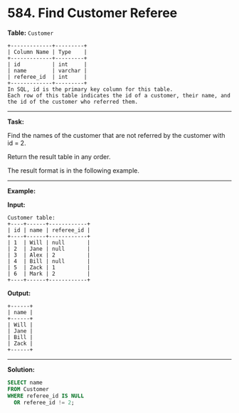 # 584. Find Customer Referee

**Table:** ```Customer```

```
+-------------+---------+
| Column Name | Type    |
+-------------+---------+
| id          | int     |
| name        | varchar |
| referee_id  | int     |
+-------------+---------+
In SQL, id is the primary key column for this table.
Each row of this table indicates the id of a customer, their name, and the id of the customer who referred them.
```
***
**Task:**

Find the names of the customer that are not referred by the customer with id = 2.

Return the result table in any order.

The result format is in the following example.

***
**Example:**

**Input:**
```
Customer table:
+----+------+------------+
| id | name | referee_id |
+----+------+------------+
| 1  | Will | null       |
| 2  | Jane | null       |
| 3  | Alex | 2          |
| 4  | Bill | null       |
| 5  | Zack | 1          |
| 6  | Mark | 2          |
+----+------+------------+
```

**Output:**
```
+------+
| name |
+------+
| Will |
| Jane |
| Bill |
| Zack |
+------+
```
***
**Solution:**
```SQL
SELECT name
FROM Customer
WHERE referee_id IS NULL
  OR referee_id != 2;
```